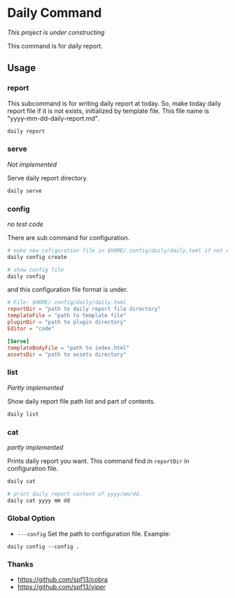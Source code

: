 # Daily Command

*This project is under constructing*

This command is for daily report.

## Usage

### report
This subcommand is for writing daily report at today.
So, make today daily report file if it is not exists, initialized by template file.
This file name is "yyyy-mm-dd-daily-report.md".

```sh
daily report
```

### serve
*Not implemented*

Serve daily report directory.

```sh
daily serve
```

### config
*no test code*

There are sub command for configuration.

```sh
# make new cofiguration file in $HOME/.config/daily/daily.toml if not exists.
daily config create

# show config file
daily config
```

and this configuration file format is under.

```toml
# File: $HOME/.config/daily/daily.toml
reportDir = "path to daily report file directory"
templateFile = "path to template file"
pluginDir = "path to plugin directory"
Editor = "code"

[Serve]
templateBodyFile = "path to index.html"
assetsDir = "path to assets directory"
```

### list
*Partly implemented*

Show daily report file path list and part of contents.
```sh
daily list
```

### cat
*partly implemented*

Prints daily report you want.
This command find in `reportDir` in configuration file.

```sh
daily cat

# print daily report content of yyyy/mm/dd.
daily cat yyyy mm dd
```

### Global Option

- `---config`
Set the path to configuration file.
Example:
```
daily config --config .
```

### Thanks

- https://github.com/spf13/cobra
- https://github.com/spf13/viper